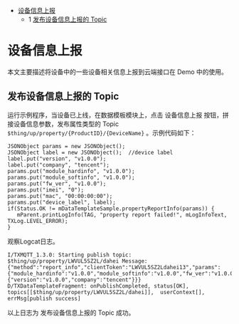 * [设备信息上报](#设备信息上报)
  * 1 [发布设备信息上报的 Topic ](#发布设备信息上报的-Topic)

# 设备信息上报

本文主要描述将设备中的一些设备相关信息上报到云端接口在 Demo 中的使用。

## 发布设备信息上报的 Topic 

运行示例程序，当设备已上线，在数据模板模块上，点击 设备信息上报 按钮，拼接设备信息参数，发布属性类型的 Topic `$thing/up/property/{ProductID}/{DeviceName}` 。示例代码如下：
```
JSONObject params = new JSONObject();
JSONObject label = new JSONObject();  //device label
label.put("version", "v1.0.0");
label.put("company", "tencent");
params.put("module_hardinfo", "v1.0.0");
params.put("module_softinfo", "v1.0.0");
params.put("fw_ver", "v1.0.0");
params.put("imei", "0");
params.put("mac", "00:00:00:00");
params.put("device_label", label);
if(Status.OK != mDataTemplateSample.propertyReportInfo(params)) {
   mParent.printLogInfo(TAG, "property report failed!", mLogInfoText, TXLog.LEVEL_ERROR);
}
```

观察Logcat日志。
```
I/TXMQTT_1.3.0: Starting publish topic: $thing/up/property/LWVUL5SZ2L/dahei Message: {"method":"report_info","clientToken":"LWVUL5SZ2Ldahei13","params":{"module_hardinfo":"v1.0.0","module_softinfo":"v1.0.0","fw_ver":"v1.0.0","imei":"0","mac":"00:00:00:00","device_label":{"version":"v1.0.0","company":"tencent"}}}
D/TXDataTemplateFragment: onPublishCompleted, status[OK], topics[[$thing/up/property/LWVUL5SZ2L/dahei]],  userContext[], errMsg[publish success]
```
以上日志为 发布设备信息上报的 Topic 成功。

